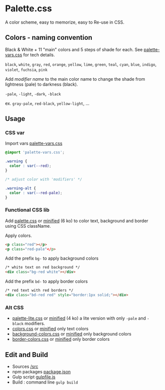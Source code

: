 # Palette.css

A color scheme, easy to memorize, easy to Re-use in CSS.

## Colors - naming convention

Black & White +  11 "main" colors and 5 steps of shade for each.
See [palette-vars.css](src/palette-vars.css) for tech details.

`black`, `white`, `gray`, `red`, `orange`,
`yellow`, `lime`, `green`, `teal`, `cyan`, `blue`,
`indigo`, `violet`, `fuchsia`, `pink`

Add  *modifier name* to the main color name to change the shade from lightness (pale) to darkness (black).

`-pale`, `-light`, `-dark`, `-black`

ex.  `gray-pale`, `red-black`, `yellow-light`,  ...

## Usage

### CSS var

Import vars [palette-vars.css](css/palette-vars.css)

```css
@import 'palette-vars.css';

.warning {
  color : var(--red);
}

/* adjust color with 'modifiers' */

.warning-alt {
  color : var(--red-pale);
}
```

### Functional CSS lib

Add [palette.css](css/palette.css) or [minified](css/min/palette.min.css) (6 ko) to color text, background and border using CSS className.

Apply colors.

```html
<p class="red"></p>
<p class="red-pale"</p>

```

Add the prefix `bg-` to apply background colors  

```html
/* white text on red background */
<div class="bg-red white"></div>

```

Add the prefix `bd-` to apply border colors  

```html
/* red text with red borders */
<div class="bd-red red" style="border:1px solid;"></div>
```

### Alt CSS

- [palette-lite.css](css/palette-lite.css) or [minified](css/min/palette-lite.min.css) (4 ko)  a  lite version with only `-pale` and  `-black`  modifiers.
- [colors.css](css/colors.css) or [minified](css/min/colors.min.css) only text colors
- [background-colors.css](css/background-colors.css) or [minified](css/min/background-colors.min.css) only background colors
- [border-colors.css](css/border-colors.css) or [minified](css/min/border-colors.min.css) only border colors


## Edit and Build   

- Sources [/src](/src)
- npm packages [package.json](package.json)
- Gulp script [gulpfile.js](gulpfile.js)
- Build : command line `gulp build`
